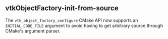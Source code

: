 ## vtkObjectFactory-init-from-source

The `vtk_object_factory_configure` CMake API now supports an
`INITIAL_CODE_FILE` argument to avoid having to get arbitrary source through
CMake's argument parser.
